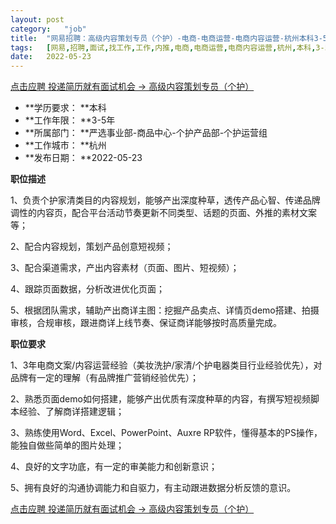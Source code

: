 ```yaml
---
layout:	post
category:	"job"
title:	"网易招聘：高级内容策划专员（个护）-电商-电商运营-电商内容运营-杭州本科3-5年"
tags:	[网易,招聘,面试,找工作,工作,内推,电商,电商运营,电商内容运营,杭州,本科,3-5年]
date:	2022-05-23
---
```


[点击应聘 投递简历就有面试机会 ->  高级内容策划专员（个护）](http://mobile.bole.netease.com/bole/boleDetail?id=29371&employeeId=346f03c3cda5f04c&key=all)



- **学历要求： **本科
- **工作年限： **3-5年
- **所属部门： **严选事业部-商品中心-个护产品部-个护运营组
- **工作城市： **杭州
- **发布日期： **2022-05-23



**职位描述**

1、负责个护家清类目的内容规划，能够产出深度种草，透传产品心智、传递品牌调性的内容页，配合平台活动节奏更新不同类型、话题的页面、外推的素材文案等；

2、配合内容规划，策划产品创意短视频；

3、配合渠道需求，产出内容素材（页面、图片、短视频）；

4、跟踪页面数据，分析改进优化页面；

5、根据团队需求，辅助产出商详主图：挖掘产品卖点、详情页demo搭建、拍摄审核，合规审核，跟进商详上线节奏、保证商详能够按时高质量完成。



**职位要求**

1、3年电商文案/内容运营经验（美妆洗护/家清/个护电器类目行业经验优先），对品牌有一定的理解（有品牌推广营销经验优先）；

2、熟悉页面demo如何搭建，能够产出优质有深度种草的内容，有撰写短视频脚本经验、了解商详搭建逻辑； 

3、熟练使用Word、Excel、PowerPoint、Auxre RP软件，懂得基本的PS操作，能独自做些简单的图片处理；

4、良好的文字功底，有一定的审美能力和创新意识；

5、拥有良好的沟通协调能力和自驱力，有主动跟进数据分析反馈的意识。



[点击应聘 投递简历就有面试机会 ->  高级内容策划专员（个护）](http://mobile.bole.netease.com/bole/boleDetail?id=29371&employeeId=346f03c3cda5f04c&key=all)